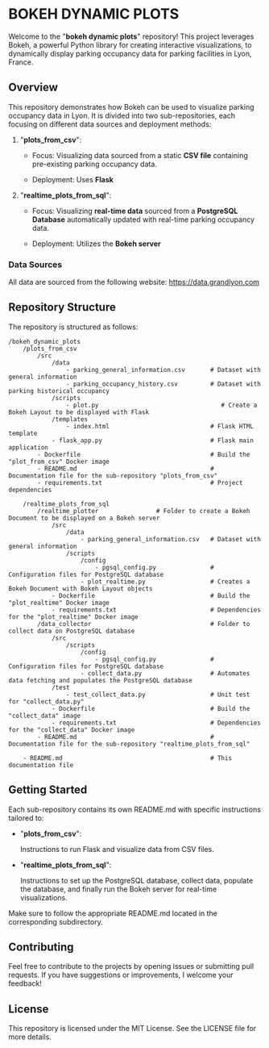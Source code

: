 # BOKEH DYNAMIC PLOTS

Welcome to the "**bokeh dynamic plots**" repository! This project leverages Bokeh, a powerful Python library for creating interactive visualizations, to dynamically display parking occupancy data for parking facilities in Lyon, France.

## Overview

This repository demonstrates how Bokeh can be used to visualize parking occupancy data in Lyon. It is divided into two sub-repositories, each focusing on different data sources and deployment methods:

1. "**plots_from_csv**":

    - Focus: Visualizing data sourced from a static **CSV file** containing pre-existing parking occupancy data.

    - Deployment: Uses **Flask**

2. "**realtime_plots_from_sql**":

    - Focus: Visualizing **real-time data** sourced from a **PostgreSQL Database** automatically updated with real-time parking occupancy data.

    - Deployment: Utilizes the **Bokeh server**

### Data Sources

All data are sourced from the following website: https://data.grandlyon.com

## Repository Structure

The repository is structured as follows:
```
/bokeh_dynamic_plots
    /plots_from_csv
        /src
            /data
                - parking_general_information.csv       # Dataset with general information
                - parking_occupancy_history.csv         # Dataset with parking historical occupancy
            /scripts
                - plot.py                                  # Create a Bokeh Layout to be displayed with Flask
            /templates
                - index.html                            # Flask HTML template
            - flask_app.py                              # Flask main application
        - Dockerfile                                    # Build the "plot_from_csv" Docker image
        - README.md                                     # Documentation file for the sub-repository "plots_from_csv"
        - requirements.txt                              # Project dependencies

    /realtime_plots_from_sql
        /realtime_plotter                # Folder to create a Bokeh Document to be displayed on a Bokeh server
            /src
                /data
                    - parking_general_information.csv   # Dataset with general information
                /scripts
                    /config
                        - pgsql_config.py               # Configuration files for PostgreSQL database                    
                    - plot_realtime.py                  # Creates a Bokeh Document with Bokeh Layout objects
            - Dockerfile                                # Build the "plot_realtime" Docker image
            - requirements.txt                          # Dependencies for the "plot_realtime" Docker image
        /data_collector                                 # Folder to collect data on PostgreSQL database
            /src
                /scripts
                    /config
                        - pgsql_config.py               # Configuration files for PostgreSQL database
                    - collect_data.py                   # Automates data fetching and populates the PostgreSQL database 
            /test
                - test_collect_data.py                  # Unit test for "collect_data.py"
            - Dockerfile                                # Build the "collect_data" image
            - requirements.txt                          # Dependencies for the "collect_data" Docker image
        - README.md                                     # Documentation file for the sub-repository "realtime_plots_from_sql"

    - README.md                                         # This documentation file
```

## Getting Started

Each sub-repository contains its own README.md with specific instructions tailored to:

- "**plots_from_csv**":

    Instructions to run Flask and visualize data from CSV files.

- "**realtime_plots_from_sql**":

    Instructions to set up the PostgreSQL database, collect data, populate the database, and finally run the Bokeh server for real-time visualizations.

Make sure to follow the appropriate README.md located in the corresponding subdirectory.
   
## Contributing

Feel free to contribute to the projects by opening issues or submitting pull requests. If you have suggestions or improvements, I welcome your feedback!

## License

This repository is licensed under the MIT License. See the LICENSE file for more details.


